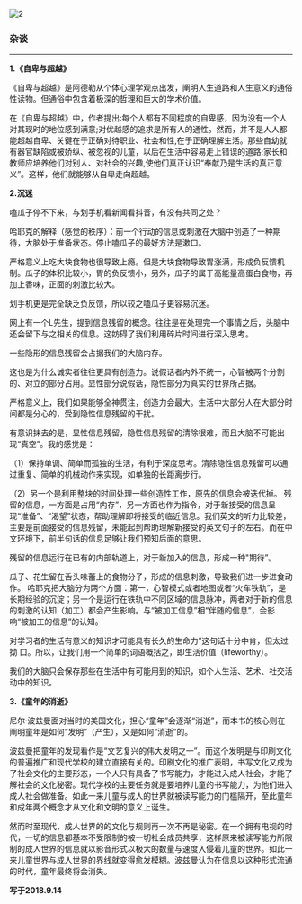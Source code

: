 ![2](http://t1.aixinxi.net/o_1cubqp78dtu410ljc3l29kpn2a.jpg-w.jpg)


### 杂谈
---
**1.《自卑与超越》**

《自卑与超越》是阿德勒从个体心理学观点出发，阐明人生道路和人生意义的通俗性读物。但通俗中包含着极深的哲理和巨大的学术价值。

在《自卑与超越》中，作者提出:每个人都有不同程度的自卑感，因为没有一个人对其现时的地位感到满意;对优越感的追求是所有人的通性。然而，并不是人人都能超越自卑、关键在于正确对待职业、社会和性,在于正确理解生活。那些自幼就有器官缺陷或被娇纵、被忽视的儿童，以后在生活中容易走上错误的道路;家长和教师应培养他们对别人、对社会的兴趣,使他们真正认识“奉献乃是生活的真正意义”。这样，他们就能够从自卑走向超越。

**2.沉迷**

嗑瓜子停不下来，与划手机看新闻看抖音，有没有共同之处？

哈耶克的解释（感觉的秩序）：前一个行动的信息或刺激在大脑中创造了一种期待，大脑处于准备状态。停止嗑瓜子的最好方法是漱口。

严格意义上吃大块食物也很导致上瘾。但是大块食物导致胃涨满，形成负反馈机制。瓜子的体积比较小，胃的负反馈小，另外，瓜子的属于高能量高蛋白食物，再加上香味，正面的刺激比较大。

划手机更是完全缺乏负反馈，所以较之嗑瓜子更容易沉迷。

网上有一个L先生，提到信息残留的概念。往往是在处理完一个事情之后，头脑中还会留下与之相关的信息。这妨碍了我们利用碎片时间进行深入思考。

一些隐形的信息残留会占据我们的大脑内存。

这也是为什么诚实者往往更具有创造力。说假话者内外不统一，心智被两个分割的、对立的部分占用。显性部分说假话，隐性部分为真实的世界所占据。

严格意义上，我们如果能够全神贯注，创造力会最大。生活中大部分人在大部分时间都是分心的，受到隐性信息残留的干扰。

有意识抹去的是，显性信息残留，隐性信息残留的清除很难，而且大脑不可能出现“真空”。我的感觉是：

（1）保持单调、简单而孤独的生活，有利于深度思考。清除隐性信息残留可以通过重复、简单的机械动作来实现，如单独的长距离步行。

（2）另一个是利用整块的时间处理一些创造性工作，原先的信息会被迭代掉。
残留的信息，一方面是占用“内存”，另一方面也作为指令，对于新接受的信息呈现“准备”、“渴望”状态，帮助理解即将接受的临近信息。我们英文的听力比较差，主要是前面接受的信息残留，未能起到帮助理解新接受的英文句子的左右。而在中文环境下，前半句话的信息足够让我们预知后面的意思。

残留的信息运行在已有的内部轨道上，对于新加入的信息，形成一种"期待”。

瓜子、花生留在舌头味蕾上的食物分子，形成的信息刺激，导致我们进一步进食动作。
哈耶克把大脑分为两个方面：第一，心智模式或者地图或者“火车铁轨”，是长期经验的沉淀；另一个是运行在铁轨中不同区域的信息脉冲，两者对于新的信息的刺激的认知（加工）都会产生影响。与“被加工信息”相“伴随的信息”，会影响“被加工的信息”的认知。

对学习者的生活有意义的知识才可能具有长久的生命力”这句话十分中肯，但太过拗
口。所以，让我们用一个简单的词语概括之，即生活价值（lifeworthy）。

我们的大脑只会保存那些在生活中有可能用到的知识，如个人生活、艺术、社交活动中的知识。

**3.《童年的消逝》**

尼尔·波兹曼面对当时的美国文化，担心“童年”会逐渐“消逝”，而本书的核心则在阐明童年是如何“发明”（产生），又是如何“消逝”的。

波兹曼把童年的发现看作是“文艺复兴的伟大发明之一”。而这个发明是与印刷文化的普遍推广和现代学校的建立直接有关的。印刷文化的推广表明，书写文化又成为了社会文化的主要形态，一个人只有具备了书写能力，才能进入成人社会，才能了解社会的文化秘密。现代学校的主要任务就是要培养儿童的书写能力，为他们进入成人社会做准备。如此一来儿童与成人的世界就被读写能力的门槛隔开，至此童年和成年两个概念才从文化和文明的意义上诞生。

然而时至现代，成人世界的的文化与规则再一次不再是秘密。在一个拥有电视的时代，一切的信息都基本不受限制的被一切社会成员共享，这样原来被读写能力所限制的成人世界的信息就以影音形式以极大的数量与速度入侵着儿童的世界。如此一来儿童世界与成人世界的界线就变得愈发模糊。波兹曼认为在信息以这种形式流通的时代，童年最终将会消失。

**写于2018.9.14**